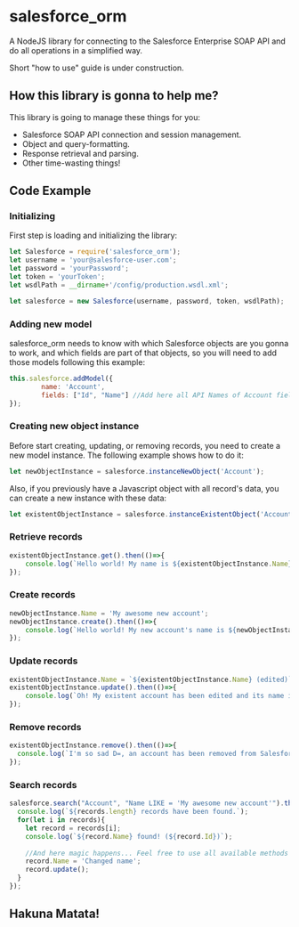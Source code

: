 # salesforce_orm
A NodeJS library for connecting to the Salesforce Enterprise SOAP API and do all operations in a simplified way.

Short "how to use" guide is under construction.

## How this library is gonna to help me?

This library is going to manage these things for you:
* Salesforce SOAP API connection and session management.
* Object and query-formatting.
* Response retrieval and parsing.
* Other time-wasting things!

## Code Example

### Initializing
First step is loading and initializing the library:

```javascript
let Salesforce = require('salesforce_orm');
let username = 'your@salesforce-user.com';
let password = 'yourPassword';
let token = 'yourToken';
let wsdlPath = __dirname+'/config/production.wsdl.xml';

let salesforce = new Salesforce(username, password, token, wsdlPath);
```

### Adding new model
salesforce_orm needs to know with which Salesforce objects are you gonna to work, and which fields are part of that objects, so you will need to add those models following this example:

```javascript
this.salesforce.addModel({
		name: 'Account',
		fields: ["Id", "Name"] //Add here all API Names of Account fields
});
```

### Creating new object instance

Before start creating, updating, or removing records, you need to create a new model instance. The following example shows how to do it:

```javascript
let newObjectInstance = salesforce.instanceNewObject('Account');
```
Also, if you previously have a Javascript object with all record's data, you can create a new instance with these data:

```javascript
let existentObjectInstance = salesforce.instanceExistentObject('Account',{Id: '1234567890123456'}); //Here you can pass any model's properties
```

### Retrieve records
```javascript
existentObjectInstance.get().then(()=>{
	console.log(`Hello world! My name is ${existentObjectInstance.Name}`);
});
```

### Create records
```javascript
newObjectInstance.Name = 'My awesome new account';
newObjectInstance.create().then(()=>{
	console.log(`Hello world! My new account's name is ${newObjectInstance.Name}`);
});
```

### Update records
```javascript
existentObjectInstance.Name = `${existentObjectInstance.Name} (edited)`;
existentObjectInstance.update().then(()=>{
	console.log(`Oh! My existent account has been edited and its name is now ${existentObjectInstance.Name}`);
});
```
### Remove records
```javascript
existentObjectInstance.remove().then(()=>{
  console.log(`I'm so sad D=, an account has been removed from Salesforce.`);
});
```

### Search records
```javascript
salesforce.search("Account", "Name LIKE = 'My awesome new account'").then((records)=>{
  console.log(`${records.length} records have been found.`);
  for(let i in records){
    let record = records[i];
    console.log(`${record.Name} found! (${record.Id})`);
    
    //And here magic happens... Feel free to use all available methods (as delete or update) with these results...
    record.Name = 'Changed name';
    record.update();
  }
});
```

## Hakuna Matata!
